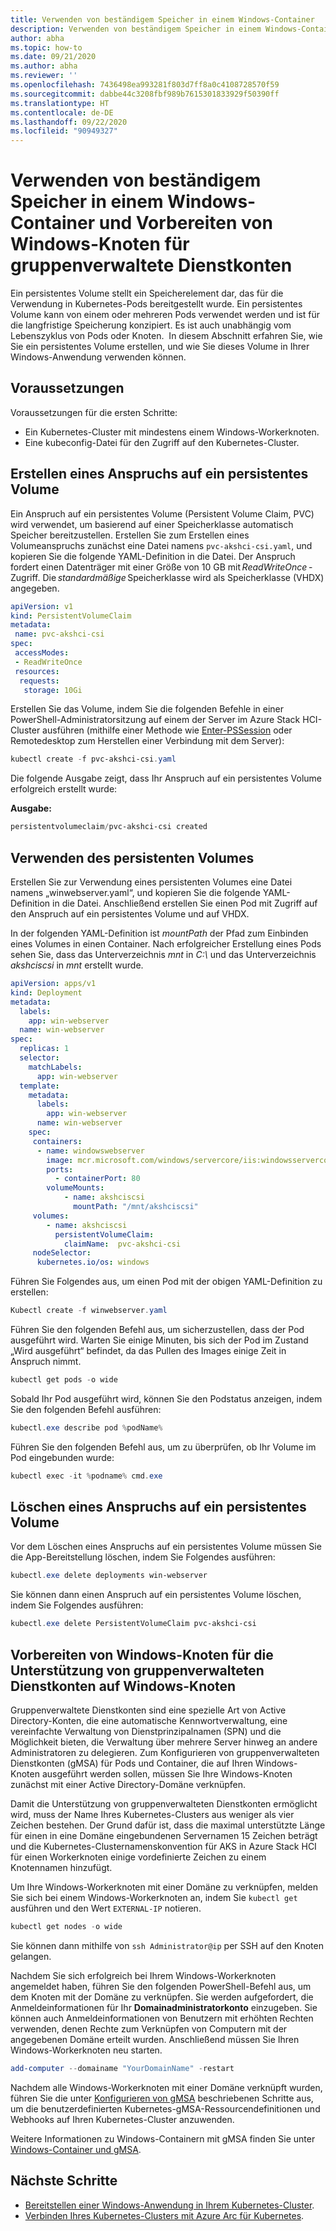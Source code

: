 ```yaml
---
title: Verwenden von beständigem Speicher in einem Windows-Container
description: Verwenden von beständigem Speicher in einem Windows-Container und Vorbereiten von Windows-Knoten für gruppenverwaltete Dienstkonten
author: abha
ms.topic: how-to
ms.date: 09/21/2020
ms.author: abha
ms.reviewer: ''
ms.openlocfilehash: 7436498ea993281f803d7ff8a0c4108728570f59
ms.sourcegitcommit: dabbe44c3208fbf989b7615301833929f50390ff
ms.translationtype: HT
ms.contentlocale: de-DE
ms.lasthandoff: 09/22/2020
ms.locfileid: "90949327"
---
```

# <a name="use-persistent-storage-in-a-windows-container-and-prepare-windows-nodes-for-group-managed-service-accounts"></a>Verwenden von beständigem Speicher in einem Windows-Container und Vorbereiten von Windows-Knoten für gruppenverwaltete Dienstkonten

Ein persistentes Volume stellt ein Speicherelement dar, das für die Verwendung in Kubernetes-Pods bereitgestellt wurde. Ein persistentes Volume kann von einem oder mehreren Pods verwendet werden und ist für die langfristige Speicherung konzipiert. Es ist auch unabhängig vom Lebenszyklus von Pods oder Knoten.  In diesem Abschnitt erfahren Sie, wie Sie ein persistentes Volume erstellen, und wie Sie dieses Volume in Ihrer Windows-Anwendung verwenden können.

## <a name="before-you-begin"></a>Voraussetzungen

Voraussetzungen für die ersten Schritte:

* Ein Kubernetes-Cluster mit mindestens einem Windows-Workerknoten.
* Eine kubeconfig-Datei für den Zugriff auf den Kubernetes-Cluster.


## <a name="create-a-persistent-volume-claim"></a>Erstellen eines Anspruchs auf ein persistentes Volume

Ein Anspruch auf ein persistentes Volume (Persistent Volume Claim, PVC) wird verwendet, um basierend auf einer Speicherklasse automatisch Speicher bereitzustellen. Erstellen Sie zum Erstellen eines Volumeanspruchs zunächst eine Datei namens `pvc-akshci-csi.yaml`, und kopieren Sie die folgende YAML-Definition in die Datei. Der Anspruch fordert einen Datenträger mit einer Größe von 10 GB mit *ReadWriteOnce* -Zugriff. Die *standardmäßige* Speicherklasse wird als Speicherklasse (VHDX) angegeben.  

```yaml
apiVersion: v1
kind: PersistentVolumeClaim
metadata:
 name: pvc-akshci-csi
spec:
 accessModes:
 - ReadWriteOnce
 resources:
  requests:
   storage: 10Gi
```
Erstellen Sie das Volume, indem Sie die folgenden Befehle in einer PowerShell-Administratorsitzung auf einem der Server im Azure Stack HCI-Cluster ausführen (mithilfe einer Methode wie [Enter-PSSession](/powershell/module/microsoft.powershell.core/enter-pssession) oder Remotedesktop zum Herstellen einer Verbindung mit dem Server): 


```PowerShell
kubectl create -f pvc-akshci-csi.yaml 
```
Die folgende Ausgabe zeigt, dass Ihr Anspruch auf ein persistentes Volume erfolgreich erstellt wurde:

**Ausgabe:**
```PowerShell
persistentvolumeclaim/pvc-akshci-csi created
```

## <a name="use-persistent-volume"></a>Verwenden des persistenten Volumes

Erstellen Sie zur Verwendung eines persistenten Volumes eine Datei namens „winwebserver.yaml“, und kopieren Sie die folgende YAML-Definition in die Datei. Anschließend erstellen Sie einen Pod mit Zugriff auf den Anspruch auf ein persistentes Volume und auf VHDX. 

In der folgenden YAML-Definition ist *mountPath* der Pfad zum Einbinden eines Volumes in einen Container. Nach erfolgreicher Erstellung eines Pods sehen Sie, dass das Unterverzeichnis *mnt* in *C:\\* und das Unterverzeichnis *akshciscsi* in *mnt* erstellt wurde.


```yaml
apiVersion: apps/v1 
kind: Deployment 
metadata: 
  labels: 
    app: win-webserver 
  name: win-webserver 
spec: 
  replicas: 1 
  selector: 
    matchLabels: 
      app: win-webserver 
  template: 
    metadata: 
      labels: 
        app: win-webserver 
      name: win-webserver 
    spec: 
     containers: 
      - name: windowswebserver 
        image: mcr.microsoft.com/windows/servercore/iis:windowsservercore-ltsc2019 
        ports:  
          - containerPort: 80    
        volumeMounts: 
            - name: akshciscsi 
              mountPath: "/mnt/akshciscsi" 
     volumes: 
        - name: akshciscsi 
          persistentVolumeClaim: 
            claimName:  pvc-akshci-csi 
     nodeSelector: 
      kubernetes.io/os: windows 
```

Führen Sie Folgendes aus, um einen Pod mit der obigen YAML-Definition zu erstellen:

```PowerShell
Kubectl create -f winwebserver.yaml 
```

Führen Sie den folgenden Befehl aus, um sicherzustellen, dass der Pod ausgeführt wird. Warten Sie einige Minuten, bis sich der Pod im Zustand „Wird ausgeführt“ befindet, da das Pullen des Images einige Zeit in Anspruch nimmt.

```PowerShell
kubectl get pods -o wide 
```
Sobald Ihr Pod ausgeführt wird, können Sie den Podstatus anzeigen, indem Sie den folgenden Befehl ausführen: 

```PowerShell
kubectl.exe describe pod %podName% 
```

Führen Sie den folgenden Befehl aus, um zu überprüfen, ob Ihr Volume im Pod eingebunden wurde:

```PowerShell
kubectl exec -it %podname% cmd.exe 
```

## <a name="delete-a-persistent-volume-claim"></a>Löschen eines Anspruchs auf ein persistentes Volume

Vor dem Löschen eines Anspruchs auf ein persistentes Volume müssen Sie die App-Bereitstellung löschen, indem Sie Folgendes ausführen:

```PowerShell
kubectl.exe delete deployments win-webserver
```

Sie können dann einen Anspruch auf ein persistentes Volume löschen, indem Sie Folgendes ausführen:

```PowerShell
kubectl.exe delete PersistentVolumeClaim pvc-akshci-csi
```

## <a name="prepare-windows-nodes-for-group-managed-service-account-support-on-windows-nodes"></a>Vorbereiten von Windows-Knoten für die Unterstützung von gruppenverwalteten Dienstkonten auf Windows-Knoten

Gruppenverwaltete Dienstkonten sind eine spezielle Art von Active Directory-Konten, die eine automatische Kennwortverwaltung, eine vereinfachte Verwaltung von Dienstprinzipalnamen (SPN) und die Möglichkeit bieten, die Verwaltung über mehrere Server hinweg an andere Administratoren zu delegieren. Zum Konfigurieren von gruppenverwalteten Dienstkonten (gMSA) für Pods und Container, die auf Ihren Windows-Knoten ausgeführt werden sollen, müssen Sie Ihre Windows-Knoten zunächst mit einer Active Directory-Domäne verknüpfen.

Damit die Unterstützung von gruppenverwalteten Dienstkonten ermöglicht wird, muss der Name Ihres Kubernetes-Clusters aus weniger als vier Zeichen bestehen. Der Grund dafür ist, dass die maximal unterstützte Länge für einen in eine Domäne eingebundenen Servernamen 15 Zeichen beträgt und die Kubernetes-Clusternamenskonvention für AKS in Azure Stack HCI für einen Workerknoten einige vordefinierte Zeichen zu einem Knotennamen hinzufügt.

Um Ihre Windows-Workerknoten mit einer Domäne zu verknüpfen, melden Sie sich bei einem Windows-Workerknoten an, indem Sie `kubectl get` ausführen und den Wert `EXTERNAL-IP` notieren.

```PowerShell
kubectl get nodes -o wide
``` 

Sie können dann mithilfe von `ssh Administrator@ip` per SSH auf den Knoten gelangen. 

Nachdem Sie sich erfolgreich bei Ihrem Windows-Workerknoten angemeldet haben, führen Sie den folgenden PowerShell-Befehl aus, um dem Knoten mit der Domäne zu verknüpfen. Sie werden aufgefordert, die Anmeldeinformationen für Ihr **Domainadministratorkonto** einzugeben. Sie können auch Anmeldeinformationen von Benutzern mit erhöhten Rechten verwenden, denen Rechte zum Verknüpfen von Computern mit der angegebenen Domäne erteilt wurden. Anschließend müssen Sie Ihren Windows-Workerknoten neu starten.

```PowerShell
add-computer --domainame "YourDomainName" -restart
```

Nachdem alle Windows-Workerknoten mit einer Domäne verknüpft wurden, führen Sie die unter [Konfigurieren von gMSA](https://kubernetes.io/docs/tasks/configure-pod-container/configure-gmsa) beschriebenen Schritte aus, um die benutzerdefinierten Kubernetes-gMSA-Ressourcendefinitionen und Webhooks auf Ihren Kubernetes-Cluster anzuwenden.

Weitere Informationen zu Windows-Containern mit gMSA finden Sie unter [Windows-Container und gMSA](/virtualization/windowscontainers/manage-containers/manage-serviceaccounts). 

## <a name="next-steps"></a>Nächste Schritte
- [Bereitstellen einer Windows-Anwendung in Ihrem Kubernetes-Cluster](./deploy-windows-application.md).
- [Verbinden Ihres Kubernetes-Clusters mit Azure Arc für Kubernetes](./connect-to-arc.md).
